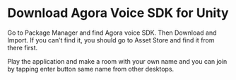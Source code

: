 # Download Agora Voice SDK for Unity


Go to Package Manager and find Agora voice SDK. Then Download and Import. If you can’t find it, you should go to Asset Store and find it from there first.

Play the application and make a room with your own name and you can join by tapping enter button same name from other desktops.
